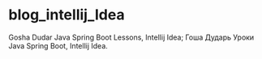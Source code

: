 # blog_intellij_Idea
Gosha Dudar Java Spring Boot Lessons, Intellij Idea; Гоша Дударь Уроки Java Spring Boot, Intellij Idea.
